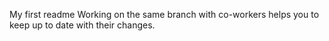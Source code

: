 My first readme
Working on the same branch with co-workers helps you to keep up to date with their changes.
